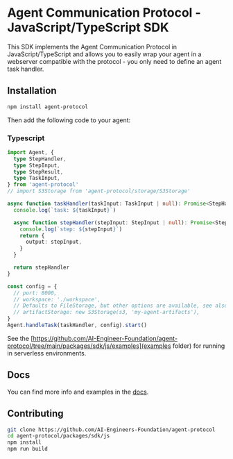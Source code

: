 # Agent Communication Protocol - JavaScript/TypeScript SDK

This SDK implements the Agent Communication Protocol in JavaScript/TypeScript
and allows you to easily wrap your agent in a webserver compatible with the
protocol - you only need to define an agent task handler.

## Installation

```bash
npm install agent-protocol
```

Then add the following code to your agent:

### Typescript

```typescript
import Agent, {
  type StepHandler,
  type StepInput,
  type StepResult,
  type TaskInput,
} from 'agent-protocol'
// import S3Storage from 'agent-protocol/storage/S3Storage'

async function taskHandler(taskInput: TaskInput | null): Promise<StepHandler> {
  console.log(`task: ${taskInput}`)

  async function stepHandler(stepInput: StepInput | null): Promise<StepResult> {
    console.log(`step: ${stepInput}`)
    return {
      output: stepInput,
    }
  }

  return stepHandler
}

const config = {
  // port: 8000,
  // workspace: './workspace',
  // Defaults to FileStorage, but other options are available, see also ArtifactStorageFactory
  // artifactStorage: new S3Storage(s3, 'my-agent-artifacts'),
}
Agent.handleTask(taskHandler, config).start()
```

See the [https://github.com/AI-Engineer-Foundation/agent-protocol/tree/main/packages/sdk/js/examples](examples folder) for running in serverless environments.

## Docs

You can find more info and examples in the [docs](https://agentprotocol.ai/sdks/js).

## Contributing

```bash
git clone https://github.com/AI-Engineers-Foundation/agent-protocol
cd agent-protocol/packages/sdk/js
npm install
npm run build
```
